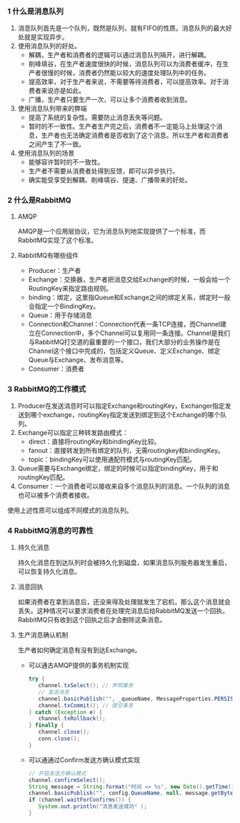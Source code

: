 ### 1 什么是消息队列

1. 消息队列首先是一个队列，既然是队列，就有FIFO的性质。消息队列的最大好处就是实现异步。
2. 使用消息队列的好处。
   - 解耦，生产者和消费者的逻辑可以通过消息队列隔开，进行解耦。
   - 削峰填谷，在生产者速度很快的时候，消息队列可以为消费者缓冲，在生产者很慢的时候，消费者仍然能以较大的速度处理队列中的任务。
   - 提高效率，对于生产者来说，不需要等待消费者，可以提高效率。对于消费者来说亦是如此。
   - 广播，生产者只要生产一次，可以让多个消费者收到消息。
3. 使用消息队列带来的弊端
   - 提高了系统的复杂性。需要防止消息丢失等问题。
   - 暂时的不一致性。生产者生产完之后，消费者不一定能马上处理这个消息，生产者也无法确定消费者是否收到了这个消息。所以生产者和消费者之间产生了不一致。
4. 使用消息队列的场景
   - 能够容许暂时的不一致性。
   - 生产者不需要从消费者处得到反馈，即可以异步执行。
   - 确实能受享受到解耦、削峰填谷、提速、广播带来的好处。



### 2 什么是RabbitMQ

1. AMQP

   AMQP是一个应用层协议，它为消息队列地实现提供了一个标准，而RabbitMQ实现了这个标准。

2. RabbitMQ有哪些组件

   - Producer：生产者
   - Exchange：交换器，生产者把消息交给Exchange的时候，一般会给一个RoutingKey来指定路由规则。
   - binding：绑定，这里指Queue和Exchange之间的绑定关系，绑定时一般会指定一个BindingKey。
   - Queue：用于存储消息
   - Connection和Channel：Connection代表一条TCP连接，而Channel建立在Connection中，多个Channel可以复用同一条连接。Channel是我们与RabbitMQ打交道的最重要的一个接口，我们大部分的业务操作是在Channel这个接口中完成的，包括定义Queue、定义Exchange、绑定Queue与Exchange、发布消息等。
   - Consumer：消费者



### 3 RabbitMQ的工作模式

1. Producer在发送消息时可以指定Exchange和routingKey，Exchanger指定发送到哪个exchange，routingKey指定发送到绑定到这个Exchange的哪个队列。
2. Exchange可以指定三种转发路由模式：
   - direct：直接将routingKey和bindingKey比较。
   - fanout：直接转发到所有绑定的队列，无需routingkey和bindingKey。
   - topic：bindingKey可以使用通配符模式与routingKey匹配。
3. Queue需要与Exchange绑定，绑定的时候可以指定bindingKey，用于和routingKey匹配。
4. Consumer：一个消费者可以接收来自多个消息队列的消息。一个队列的消息也可以被多个消费者接收。

使用上述性质可以组成不同模式的消息队列。



### 4 RabbitMQ消息的可靠性

1. 持久化消息

   持久化消息在到达队列时会被持久化到磁盘，如果消息队列服务器发生重启，可以恢复持久化消息。

2. 消息回执

   如果消费者在拿到消息后，还没来得及处理就发生了宕机，那么这个消息就会丢失。这种情况可以要求消费者在处理完消息后给RabbitMQ发送一个回执，RabbitMQ只有收到这个回执之后才会删除这条消息。

3. 生产消息确认机制

   生产者如何确定消息有没有到达Exchange。

   - 可以通古AMQP提供的事务机制实现

     ```java
     try {
     	channel.txSelect(); // 声明事务
     	// 发送消息
     	channel.basicPublish("", _queueName, MessageProperties.PERSISTENT_TEXT_PLAIN, message.getBytes("UTF-8"));
     	channel.txCommit(); // 提交事务
     } catch (Exception e) {
     	channel.txRollback();
     } finally {
     	channel.close();
     	conn.close();
     }
     ```

   - 可以通通过Confirm发送方确认模式实现

     ```java
     // 开启发送方确认模式
     channel.confirmSelect();
     String message = String.format("时间 => %s", new Date().getTime());
     channel.basicPublish("", config.QueueName, null, message.getBytes("UTF-8"));
     if (channel.waitForConfirms()) {
     	System.out.println("消息发送成功" );
     }
     ```

     
